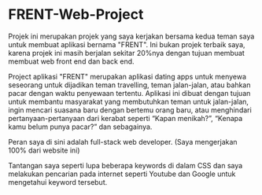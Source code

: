 # FRENT-Web-Project

Projek ini merupakan projek yang saya kerjakan bersama kedua teman saya untuk membuat aplikasi bernama "FRENT". Ini bukan projek terbaik saya, karena projek ini masih berjalan sekitar 20%nya dengan tujuan membuat membuat web front end dan back end.

Project aplikasi "FRENT" merupakan aplikasi dating apps untuk menyewa seseorang untuk dijadikan teman travelling, teman jalan-jalan, atau bahkan pacar dengan waktu penyewaan tertentu. Aplikasi ini dibuat dengan tujuan untuk membantu masyarakat yang membutuhkan teman untuk jalan-jalan, ingin mencari suasana baru dengan bertemu orang baru, atau menghindari pertanyaan-pertanyaan dari kerabat seperti “Kapan menikah?”, “Kenapa kamu belum punya pacar?” dan sebagainya.

Peran saya di sini adalah full-stack web developer. (Saya mengerjakan 100% dari website ini)

Tantangan saya seperti lupa beberapa keywords di dalam CSS dan saya melakukan pencarian pada internet seperti Youtube dan Google untuk mengetahui keyword tersebut.
